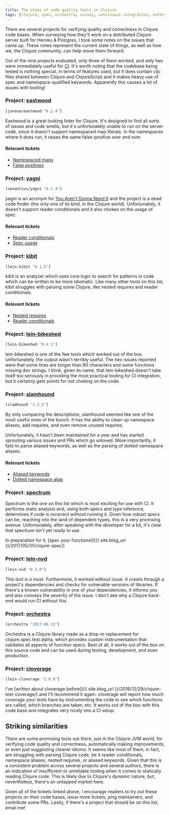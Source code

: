 ```yaml
---
title: The state of code quality tools in Clojure
tags: [clojure, spec, orchestra, survey, continuous-integration, safety]
---
```


There are several projects for verifying quality and correctness in Clojure code
bases.  When surveying how they'll work on a distributed Clojure server built
for Heroku & Postgres, I took some notes on the issues that came up. These notes
represent the current state of things, as well as how we, the Clojure community,
can help move them forward.

Out of the nine projects evaluated, only three of them worked, and only two were
immediately useful for
[CI](https://en.wikipedia.org/wiki/Continuous_integration). It's worth noting
that the codebase being tested is nothing special, in terms of features used,
but it does contain cljc files shared between Clojure and ClojureScript and it
makes heavy use of spec and namespace-qualified keywords. Apparently this causes
a lot of issues with tooling!

### Project: [eastwood](https://github.com/jonase/eastwood)
```clojure
[jonase/eastwood "0.2.4"]
```

Eastwood is a great looking linter for Clojure. It's designed to find all sorts
of issues and code smells, but it's unfortunately unable to run on the server
code, since it doesn't support namespaced map literals. In the namespaces where
it does run, it raises the same false-positive over and over.

#### Relevant tickets
* [Namespaced maps](https://github.com/jonase/eastwood/issues/201)
* [False positives](https://github.com/jonase/eastwood/issues/227)

### Project: [yagni](https://github.com/venantius/yagni)
```clojure
[venantius/yagni "0.1.4"]
```

yagni is an acronym for [You Aren't Gonna Need
It](https://en.wikipedia.org/wiki/You_aren%27t_gonna_need_it) and the project is
a dead code finder (the only one of its kind, in the Clojure world).
Unfortunately, it doesn't support reader conditionals and it also chokes on the
usage of spec.

#### Relevant tickets
* [Reader conditionals](https://github.com/venantius/yagni/issues/37)
* [Spec usage](https://github.com/venantius/yagni/issues/36)

### Project: [kibit](https://github.com/jonase/kibit)
```clojure
[lein-kibit "0.1.5"]
```

kibit is an analyzer which uses core.logic to search for patterns in code
which can be written to be more idiomatic. Like many other tools on this list,
kibit struggles with parsing some Clojure, like nested requires and reader
conditionals.

#### Relevant tickets
* [Nested requires](https://github.com/jonase/kibit/issues/202)
* [Reader conditionals](https://github.com/jonase/kibit/pull/194)

### Project: [lein-bikeshed](https://github.com/dakrone/lein-bikeshed)
```clojure
[lein-bikeshed "0.4.1"]
```

lein-bikeshed is one of the few tools which worked out of the box.
Unfortunately, the output wasn't terribly useful. The two issues reported were
that some lines are longer than 80 characters and some functions missing doc
strings. I think, given its name, that lein-bikeshed doesn't take itself too
seriously in providing the most practical tooling for CI integration, but it
certainly gets points for not choking on the code.

### Project: [slamhound](https://github.com/technomancy/slamhound)
```clojure
[slamhound "1.5.5"]
```

By only comparing the descriptions, slamhound seemed like one of the most useful
ones of the bunch. It has the ability to clean up namespace aliases, add
requires, and even remove unused requires.

Unfortunately, it hasn't been maintained for a year and has started sprouting
various issues and PRs which go unloved. More importantly, it fails to parse
aliased keywords, as well as the parsing of dotted namespace aliases.

#### Relevant tickets
* [Aliased keywords](https://github.com/technomancy/slamhound/issues/79)
* [Dotted namespace alias](https://github.com/technomancy/slamhound/pull/87)

### Project: [spectrum](https://github.com/arohner/spectrum)
Spectrum is the one on this list which is most exciting for use with CI. It
performs static analysis and, using both specs and type inference, determines if
code is incorrect without running it. Given how robust specs can be, reaching
into the land of dependent types, this is a very promising avenue.
Unfortunately, after speaking with the developer for a bit, it's clear that
spectrum isn't yet ready to use.

In preparation for it, [spec your
functions!]({{ site.blog_url }}/2017/05/31/clojure-spec/)

### Project: [lein-nvd](https://github.com/rm-hull/lein-nvd)
```clojure
[lein-nvd "0.3.0"]
```

*This tool is a must.* Furthermore, it worked without issue. It crawls through a
project's dependencies and checks for vulnerable versions of libraries. If
there's a known vulnerability in one of your dependencies, it informs you and
also conveys the severity of the issue. I don't see why a Clojure back-end would
run CI without this.


### Project: [orchestra](https://github.com/jeaye/orchestra)
```clojure
[orchestra "2017.08.13"]
```

Orchestra is a Clojure library made as a drop-in replacement for
clojure.spec.test.alpha, which provides custom instrumentation that validates
all aspects of function specs. Best of all, it works out of the box on this
source code and can be used during testing, development, and even production.


### Project: [cloverage](https://github.com/cloverage/cloverage)
```clojure
[lein-cloverage "1.0.9"]
```

I've [written about cloverage
before]({{ site.blog_url }}/2016/12/29/clojure-test-coverage/) and I'll
recommend it again. cloverage will report how much coverage your tests have by
instrumenting the code to see which functions are called, which branches are
taken, etc. It works out of the box with this code base and integrates very
nicely into a CI setup.

## Striking similarities
There are some promising tools out there, just in the Clojure JVM world, for
verifying code quality and correctness, automatically making improvements, or
even just suggesting cleaner idioms. It seems like most of them, in fact, are
struggling with parsing Clojure code, be it reader conditionals, namespace
aliases, nested requires, or aliased keywords. Given that this is a consistent
problem across several projects and several authors, there is an indication of
insufficient or unreliable tooling when it comes to statically reading Clojure
code. This is likely due to Clojure's dynamic nature, but, nevertheless, there's
an untapped market here.

Given all of the tickets linked above, I encourage readers to try out these
projects on their code bases, issue more tickets, ping maintainers, and
contribute some PRs. Lastly, if there's a project that should be on this list,
email me!
